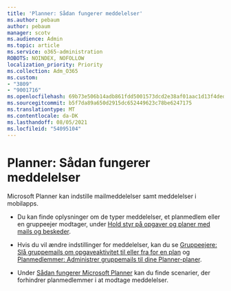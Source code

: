 ```yaml
---
title: 'Planner: Sådan fungerer meddelelser'
ms.author: pebaum
author: pebaum
manager: scotv
ms.audience: Admin
ms.topic: article
ms.service: o365-administration
ROBOTS: NOINDEX, NOFOLLOW
localization_priority: Priority
ms.collection: Adm_O365
ms.custom:
- "3809"
- "9001716"
ms.openlocfilehash: 69b73e506b14adb861fdd5001573dcd2e38af01aac1d13f4dedc60ab712a22e4
ms.sourcegitcommit: b5f7da89a650d2915dc652449623c78be6247175
ms.translationtype: MT
ms.contentlocale: da-DK
ms.lasthandoff: 08/05/2021
ms.locfileid: "54095104"
---
```

# <a name="planner-how-notifications-work"></a>Planner: Sådan fungerer meddelelser

Microsoft Planner kan indstille mailmeddelelser samt meddelelser i mobilapps.

- Du kan finde oplysninger om de typer meddelelser, et planmedlem eller en gruppeejer modtager, under [Hold styr på opgaver og planer med mails og beskeder](https://support.office.com/article/Stay-on-top-of-tasks-and-plans-with-email-and-notifications-cce223d6-b0ae-43cf-a080-266e2414a859).

- Hvis du vil ændre indstillinger for meddelelser, kan du se [Gruppeejere: Slå gruppemails om opgaveaktivitet til eller fra for en plan](https://support.office.com/article/group-owners-turn-group-emails-about-task-activity-on-or-off-for-a-plan-f1b0d681-2aa6-4ce5-9703-4614607d4cd0) og [Planmedlemmer: Administrer gruppemails til dine Planner-planer](https://support.office.com/article/plan-members-manage-group-emails-for-your-planner-plans-46f989a0-a34d-4db9-993b-dd596af7a5d2).

- Under [Sådan fungerer Microsoft Planner](https://techcommunity.microsoft.com/t5/planner-blog/how-microsoft-planner-works/ba-p/1214736#M703) kan du finde scenarier, der forhindrer planmedlemmer i at modtage meddelelser.
